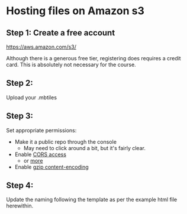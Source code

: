 # Hosting files on Amazon s3

## Step 1: Create a free account
https://aws.amazon.com/s3/

Although there is a generous free tier, registering does requires a credit card. This is absolutely not necessary for the course.

## Step 2:

Upload your .mbtiles


## Step 3:

Set appropriate permissions:
- Make it a public repo through the console  
  - May need to click around a bit, but it's fairly clear.
- Enable [CORS access](https://docs.aws.amazon.com/AmazonS3/latest/user-guide/add-cors-configuration.html)  
  - or [more](https://docs.aws.amazon.com/AmazonS3/latest/dev/cors.html)
- Enable [gzip content-encoding](https://www.rightbrainnetworks.com/2013/03/21/serving-compressed-gzipped-static-files-from-amazon-s3-or-cloudfront/)

## Step 4:

Update the naming following the template as per the example html file herewithin.
